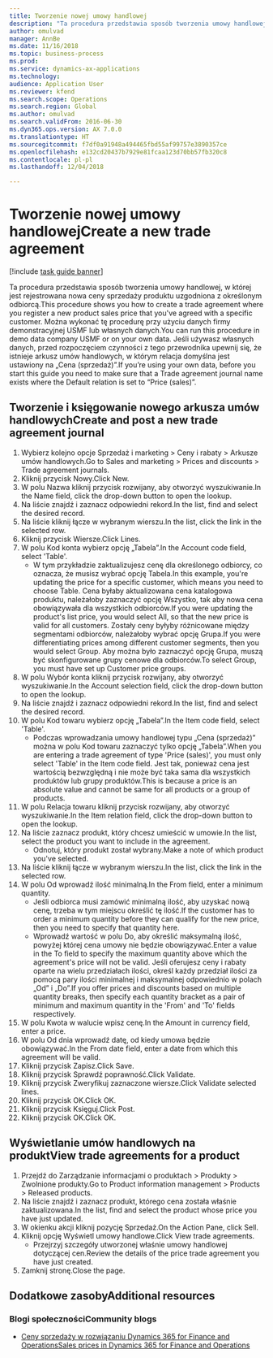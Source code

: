 ```yaml
--- 
title: Tworzenie nowej umowy handlowej
description: "Ta procedura przedstawia sposób tworzenia umowy handlowej, w której jest rejestrowana nowa ceny sprzedaży produktu uzgodniona z określonym odbiorcą."
author: omulvad
manager: AnnBe
ms.date: 11/16/2018
ms.topic: business-process
ms.prod: 
ms.service: dynamics-ax-applications
ms.technology: 
audience: Application User
ms.reviewer: kfend
ms.search.scope: Operations
ms.search.region: Global
ms.author: omulvad
ms.search.validFrom: 2016-06-30
ms.dyn365.ops.version: AX 7.0.0
ms.translationtype: HT
ms.sourcegitcommit: f7df0a91948a494465fbd55af99757e3890357ce
ms.openlocfilehash: e132cd20437b7929e81fcaa123d70bb57fb320c8
ms.contentlocale: pl-pl
ms.lasthandoff: 12/04/2018

---
```

# <a name="create-a-new-trade-agreement"></a><span data-ttu-id="345e3-103">Tworzenie nowej umowy handlowej</span><span class="sxs-lookup"><span data-stu-id="345e3-103">Create a new trade agreement</span></span>

[!include [task guide banner](../../includes/task-guide-banner.md)]

<span data-ttu-id="345e3-104">Ta procedura przedstawia sposób tworzenia umowy handlowej, w której jest rejestrowana nowa ceny sprzedaży produktu uzgodniona z określonym odbiorcą.</span><span class="sxs-lookup"><span data-stu-id="345e3-104">This procedure shows you how to create a trade agreement where you register a new product sales price that you've agreed with a specific customer.</span></span> <span data-ttu-id="345e3-105">Można wykonać tę procedurę przy użyciu danych firmy demonstracyjnej USMF lub własnych danych.</span><span class="sxs-lookup"><span data-stu-id="345e3-105">You can run this procedure in demo data company USMF or on your own data.</span></span> <span data-ttu-id="345e3-106">Jeśli używasz własnych danych, przed rozpoczęciem czynności z tego przewodnika upewnij się, że istnieje arkusz umów handlowych, w którym relacja domyślna jest ustawiony na „Cena (sprzedaż)”.</span><span class="sxs-lookup"><span data-stu-id="345e3-106">If you’re using your own data, before you start this guide you need to make sure that a Trade agreement journal name exists where the Default relation is set to “Price (sales)”.</span></span>


## <a name="create-and-post-a-new-trade-agreement-journal"></a><span data-ttu-id="345e3-107">Tworzenie i księgowanie nowego arkusza umów handlowych</span><span class="sxs-lookup"><span data-stu-id="345e3-107">Create and post a new trade agreement journal</span></span>
1. <span data-ttu-id="345e3-108">Wybierz kolejno opcje Sprzedaż i marketing > Ceny i rabaty > Arkusze umów handlowych.</span><span class="sxs-lookup"><span data-stu-id="345e3-108">Go to Sales and marketing > Prices and discounts > Trade agreement journals.</span></span>
2. <span data-ttu-id="345e3-109">Kliknij przycisk Nowy.</span><span class="sxs-lookup"><span data-stu-id="345e3-109">Click New.</span></span>
3. <span data-ttu-id="345e3-110">W polu Nazwa kliknij przycisk rozwijany, aby otworzyć wyszukiwanie.</span><span class="sxs-lookup"><span data-stu-id="345e3-110">In the Name field, click the drop-down button to open the lookup.</span></span>
4. <span data-ttu-id="345e3-111">Na liście znajdź i zaznacz odpowiedni rekord.</span><span class="sxs-lookup"><span data-stu-id="345e3-111">In the list, find and select the desired record.</span></span>
5. <span data-ttu-id="345e3-112">Na liście kliknij łącze w wybranym wierszu.</span><span class="sxs-lookup"><span data-stu-id="345e3-112">In the list, click the link in the selected row.</span></span>
6. <span data-ttu-id="345e3-113">Kliknij przycisk Wiersze.</span><span class="sxs-lookup"><span data-stu-id="345e3-113">Click Lines.</span></span>
7. <span data-ttu-id="345e3-114">W polu Kod konta wybierz opcję „Tabela”.</span><span class="sxs-lookup"><span data-stu-id="345e3-114">In the Account code field, select 'Table'.</span></span>
    * <span data-ttu-id="345e3-115">W tym przykładzie zaktualizujesz cenę dla określonego odbiorcy, co oznacza, że musisz wybrać opcję Tabela.</span><span class="sxs-lookup"><span data-stu-id="345e3-115">In this example, you're updating the price for a specific customer, which means you need to choose Table.</span></span> <span data-ttu-id="345e3-116">Cena byłaby aktualizowana cena katalogowa produktu, należałoby zaznaczyć opcję Wszystko, tak aby nowa cena obowiązywała dla wszystkich odbiorców.</span><span class="sxs-lookup"><span data-stu-id="345e3-116">If you were updating the product's list price, you would select All, so that the new price is valid for all customers.</span></span> <span data-ttu-id="345e3-117">Zostały ceny byłyby różnicowane między segmentami odbiorców, należałoby wybrać opcję Grupa.</span><span class="sxs-lookup"><span data-stu-id="345e3-117">If you were differentiating prices among different customer segments, then you would select Group.</span></span> <span data-ttu-id="345e3-118">Aby można było zaznaczyć opcję Grupa, muszą być skonfigurowane grupy cenowe dla odbiorców.</span><span class="sxs-lookup"><span data-stu-id="345e3-118">To select Group, you must have set up Customer price groups.</span></span>  
8. <span data-ttu-id="345e3-119">W polu Wybór konta kliknij przycisk rozwijany, aby otworzyć wyszukiwanie.</span><span class="sxs-lookup"><span data-stu-id="345e3-119">In the Account selection field, click the drop-down button to open the lookup.</span></span>
9. <span data-ttu-id="345e3-120">Na liście znajdź i zaznacz odpowiedni rekord.</span><span class="sxs-lookup"><span data-stu-id="345e3-120">In the list, find and select the desired record.</span></span>
10. <span data-ttu-id="345e3-121">W polu Kod towaru wybierz opcję „Tabela”.</span><span class="sxs-lookup"><span data-stu-id="345e3-121">In the Item code field, select 'Table'.</span></span>
    * <span data-ttu-id="345e3-122">Podczas wprowadzania umowy handlowej typu „Cena (sprzedaż)” można w polu Kod towaru zaznaczyć tylko opcję „Tabela”.</span><span class="sxs-lookup"><span data-stu-id="345e3-122">When you are entering a trade agreement of type 'Price (sales)', you must only select 'Table' in the Item code field.</span></span> <span data-ttu-id="345e3-123">Jest tak, ponieważ cena jest wartością bezwzględną i nie może być taka sama dla wszystkich produktów lub grupy produktów.</span><span class="sxs-lookup"><span data-stu-id="345e3-123">This is because a price is an absolute value and cannot be same for all products or a group of products.</span></span>  
11. <span data-ttu-id="345e3-124">W polu Relacja towaru kliknij przycisk rozwijany, aby otworzyć wyszukiwanie.</span><span class="sxs-lookup"><span data-stu-id="345e3-124">In the Item relation field, click the drop-down button to open the lookup.</span></span>
12. <span data-ttu-id="345e3-125">Na liście zaznacz produkt, który chcesz umieścić w umowie.</span><span class="sxs-lookup"><span data-stu-id="345e3-125">In the list, select the product you want to include in the agreement.</span></span>
    * <span data-ttu-id="345e3-126">Odnotuj, który produkt został wybrany.</span><span class="sxs-lookup"><span data-stu-id="345e3-126">Make a note of which product you've selected.</span></span>  
13. <span data-ttu-id="345e3-127">Na liście kliknij łącze w wybranym wierszu.</span><span class="sxs-lookup"><span data-stu-id="345e3-127">In the list, click the link in the selected row.</span></span>
14. <span data-ttu-id="345e3-128">W polu Od wprowadź ilość minimalną.</span><span class="sxs-lookup"><span data-stu-id="345e3-128">In the From field, enter a minimum quantity.</span></span>
    * <span data-ttu-id="345e3-129">Jeśli odbiorca musi zamówić minimalną ilość, aby uzyskać nową cenę, trzeba w tym miejscu określić tę ilość.</span><span class="sxs-lookup"><span data-stu-id="345e3-129">If the customer has to order a minimum quantity  before they can qualify for the new price, then you need to specify that quantity here.</span></span>  
    * <span data-ttu-id="345e3-130">Wprowadź wartość w polu Do, aby określić maksymalną ilość, powyżej której cena umowy nie będzie obowiązywać.</span><span class="sxs-lookup"><span data-stu-id="345e3-130">Enter a value in the To field to specify the maximum quantity above which the agreement's price will not be valid.</span></span> <span data-ttu-id="345e3-131">Jeśli oferujesz ceny i rabaty oparte na wielu przedziałach ilości, określ każdy przedział ilości za pomocą pary ilości minimalnej i maksymalnej odpowiednio w polach „Od” i „Do”.</span><span class="sxs-lookup"><span data-stu-id="345e3-131">If you offer prices and discounts based on multiple quantity breaks, then specify each quantity bracket as a pair of minimum and maximum quantity in the 'From' and 'To' fields respectively.</span></span>  
15. <span data-ttu-id="345e3-132">W polu Kwota w walucie wpisz cenę.</span><span class="sxs-lookup"><span data-stu-id="345e3-132">In the Amount in currency field, enter a price.</span></span>
16. <span data-ttu-id="345e3-133">W polu Od dnia wprowadź datę, od kiedy umowa będzie obowiązywać.</span><span class="sxs-lookup"><span data-stu-id="345e3-133">In the From date field, enter a date from which this agreement will be valid.</span></span>
17. <span data-ttu-id="345e3-134">Kliknij przycisk Zapisz.</span><span class="sxs-lookup"><span data-stu-id="345e3-134">Click Save.</span></span>
18. <span data-ttu-id="345e3-135">Kliknij przycisk Sprawdź poprawność.</span><span class="sxs-lookup"><span data-stu-id="345e3-135">Click Validate.</span></span>
19. <span data-ttu-id="345e3-136">Kliknij przycisk Zweryfikuj zaznaczone wiersze.</span><span class="sxs-lookup"><span data-stu-id="345e3-136">Click Validate selected lines.</span></span>
20. <span data-ttu-id="345e3-137">Kliknij przycisk OK.</span><span class="sxs-lookup"><span data-stu-id="345e3-137">Click OK.</span></span>
21. <span data-ttu-id="345e3-138">Kliknij przycisk Księguj.</span><span class="sxs-lookup"><span data-stu-id="345e3-138">Click Post.</span></span>
22. <span data-ttu-id="345e3-139">Kliknij przycisk OK.</span><span class="sxs-lookup"><span data-stu-id="345e3-139">Click OK.</span></span>

## <a name="view-trade-agreements-for-a-product"></a><span data-ttu-id="345e3-140">Wyświetlanie umów handlowych na produkt</span><span class="sxs-lookup"><span data-stu-id="345e3-140">View trade agreements for a product</span></span>
1. <span data-ttu-id="345e3-141">Przejdź do Zarządzanie informacjami o produktach > Produkty > Zwolnione produkty.</span><span class="sxs-lookup"><span data-stu-id="345e3-141">Go to Product information management > Products > Released products.</span></span>
2. <span data-ttu-id="345e3-142">Na liście znajdź i zaznacz produkt, którego cena została właśnie zaktualizowana.</span><span class="sxs-lookup"><span data-stu-id="345e3-142">In the list, find and select the product whose price you have just updated.</span></span>
3. <span data-ttu-id="345e3-143">W okienku akcji kliknij pozycję Sprzedaż.</span><span class="sxs-lookup"><span data-stu-id="345e3-143">On the Action Pane, click Sell.</span></span>
4. <span data-ttu-id="345e3-144">Kliknij opcję Wyświetl umowy handlowe.</span><span class="sxs-lookup"><span data-stu-id="345e3-144">Click View trade agreements.</span></span>
    * <span data-ttu-id="345e3-145">Przejrzyj szczegóły utworzonej właśnie umowy handlowej dotyczącej cen.</span><span class="sxs-lookup"><span data-stu-id="345e3-145">Review the details of the price trade agreement you have just created.</span></span>    
5. <span data-ttu-id="345e3-146">Zamknij stronę.</span><span class="sxs-lookup"><span data-stu-id="345e3-146">Close the page.</span></span>

## <a name="additional-resources"></a><span data-ttu-id="345e3-147">Dodatkowe zasoby</span><span class="sxs-lookup"><span data-stu-id="345e3-147">Additional resources</span></span>
### <a name="community-blogs"></a><span data-ttu-id="345e3-148">Blogi społeczności</span><span class="sxs-lookup"><span data-stu-id="345e3-148">Community blogs</span></span>
- [<span data-ttu-id="345e3-149">Ceny sprzedaży w rozwiązaniu Dynamics 365 for Finance and Operations</span><span class="sxs-lookup"><span data-stu-id="345e3-149">Sales prices in Dynamics 365 for Finance and Operations</span></span>](https://financefunction.tech/2018/11/14/sales-prices-in-dynamics-365-for-finance-and-operations/#sales_price_in_trade_agreements)

